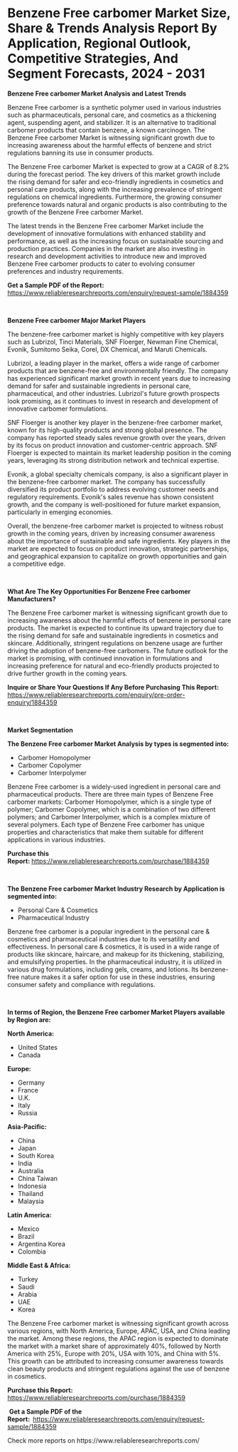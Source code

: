 <p><h1>Benzene Free carbomer Market Size, Share & Trends Analysis Report By Application, Regional Outlook, Competitive Strategies, And Segment Forecasts, 2024 - 2031</h1></p><p><strong>Benzene Free carbomer Market Analysis and Latest Trends</strong></p>
<p><p>Benzene Free carbomer is a synthetic polymer used in various industries such as pharmaceuticals, personal care, and cosmetics as a thickening agent, suspending agent, and stabilizer. It is an alternative to traditional carbomer products that contain benzene, a known carcinogen. The Benzene Free carbomer Market is witnessing significant growth due to increasing awareness about the harmful effects of benzene and strict regulations banning its use in consumer products.</p><p>The Benzene Free carbomer Market is expected to grow at a CAGR of 8.2% during the forecast period. The key drivers of this market growth include the rising demand for safer and eco-friendly ingredients in cosmetics and personal care products, along with the increasing prevalence of stringent regulations on chemical ingredients. Furthermore, the growing consumer preference towards natural and organic products is also contributing to the growth of the Benzene Free carbomer Market.</p><p>The latest trends in the Benzene Free carbomer Market include the development of innovative formulations with enhanced stability and performance, as well as the increasing focus on sustainable sourcing and production practices. Companies in the market are also investing in research and development activities to introduce new and improved Benzene Free carbomer products to cater to evolving consumer preferences and industry requirements.</p></p>
<p><strong>Get a Sample PDF of the Report:&nbsp;</strong> <a href="https://www.reliableresearchreports.com/enquiry/request-sample/1884359">https://www.reliableresearchreports.com/enquiry/request-sample/1884359</a></p>
<p>&nbsp;</p>
<p><strong>Benzene Free carbomer Major Market Players</strong></p>
<p><p>The benzene-free carbomer market is highly competitive with key players such as Lubrizol, Tinci Materials, SNF Floerger, Newman Fine Chemical, Evonik, Sumitomo Seika, Corel, DX Chemical, and Maruti Chemicals. </p><p>Lubrizol, a leading player in the market, offers a wide range of carbomer products that are benzene-free and environmentally friendly. The company has experienced significant market growth in recent years due to increasing demand for safer and sustainable ingredients in personal care, pharmaceutical, and other industries. Lubrizol's future growth prospects look promising, as it continues to invest in research and development of innovative carbomer formulations.</p><p>SNF Floerger is another key player in the benzene-free carbomer market, known for its high-quality products and strong global presence. The company has reported steady sales revenue growth over the years, driven by its focus on product innovation and customer-centric approach. SNF Floerger is expected to maintain its market leadership position in the coming years, leveraging its strong distribution network and technical expertise.</p><p>Evonik, a global specialty chemicals company, is also a significant player in the benzene-free carbomer market. The company has successfully diversified its product portfolio to address evolving customer needs and regulatory requirements. Evonik's sales revenue has shown consistent growth, and the company is well-positioned for future market expansion, particularly in emerging economies.</p><p>Overall, the benzene-free carbomer market is projected to witness robust growth in the coming years, driven by increasing consumer awareness about the importance of sustainable and safe ingredients. Key players in the market are expected to focus on product innovation, strategic partnerships, and geographical expansion to capitalize on growth opportunities and gain a competitive edge.</p></p>
<p>&nbsp;</p>
<p><strong>What Are The Key Opportunities For Benzene Free carbomer Manufacturers?</strong></p>
<p><p>The Benzene Free carbomer market is witnessing significant growth due to increasing awareness about the harmful effects of benzene in personal care products. The market is expected to continue its upward trajectory due to the rising demand for safe and sustainable ingredients in cosmetics and skincare. Additionally, stringent regulations on benzene usage are further driving the adoption of benzene-free carbomers. The future outlook for the market is promising, with continued innovation in formulations and increasing preference for natural and eco-friendly products projected to drive further growth in the coming years.</p></p>
<p><strong>Inquire or Share Your Questions If Any Before Purchasing This Report:</strong> <a href="https://www.reliableresearchreports.com/enquiry/pre-order-enquiry/1884359">https://www.reliableresearchreports.com/enquiry/pre-order-enquiry/1884359</a></p>
<p>&nbsp;</p>
<p><strong>Market Segmentation</strong></p>
<p><strong>The Benzene Free carbomer Market Analysis by types is segmented into:</strong></p>
<p><ul><li>Carbomer Homopolymer</li><li>Carbomer Copolymer</li><li>Carbomer Interpolymer</li></ul></p>
<p><p>Benzene Free carbomer is a widely-used ingredient in personal care and pharmaceutical products. There are three main types of Benzene Free carbomer markets: Carbomer Homopolymer, which is a single type of polymer; Carbomer Copolymer, which is a combination of two different polymers; and Carbomer Interpolymer, which is a complex mixture of several polymers. Each type of Benzene Free carbomer has unique properties and characteristics that make them suitable for different applications in various industries.</p></p>
<p><strong>Purchase this Report:&nbsp;</strong><a href="https://www.reliableresearchreports.com/purchase/1884359">https://www.reliableresearchreports.com/purchase/1884359</a></p>
<p>&nbsp;</p>
<p><strong>The Benzene Free carbomer Market Industry Research by Application is segmented into:</strong></p>
<p><ul><li>Personal Care & Cosmetics</li><li>Pharmaceutical Industry</li></ul></p>
<p><p>Benzene free carbomer is a popular ingredient in the personal care & cosmetics and pharmaceutical industries due to its versatility and effectiveness. In personal care & cosmetics, it is used in a wide range of products like skincare, haircare, and makeup for its thickening, stabilizing, and emulsifying properties. In the pharmaceutical industry, it is utilized in various drug formulations, including gels, creams, and lotions. Its benzene-free nature makes it a safer option for use in these industries, ensuring consumer safety and compliance with regulations.</p></p>
<p>&nbsp;</p>
<p><strong>In terms of Region, the Benzene Free carbomer Market Players available by Region are:</strong></p>
<p>
    <p> <strong> North America: </strong>
        <ul>
            <li>United States</li>
            <li>Canada</li>
        </ul>
        </p> 
    <p> <strong> Europe: </strong>
        <ul>
            <li>Germany</li>
            <li>France</li>
            <li>U.K.</li>
            <li>Italy</li>
            <li>Russia</li>
        </ul>
        </p> 
    <p> <strong> Asia-Pacific: </strong>
        <ul>
            <li>China</li>
            <li>Japan</li>
            <li>South Korea</li>
            <li>India</li>
            <li>Australia</li>
            <li>China Taiwan</li>
            <li>Indonesia</li>
            <li>Thailand</li>
            <li>Malaysia</li>
        </ul>
        </p> 
    <p> <strong> Latin America: </strong>
        <ul>
            <li>Mexico</li>
            <li>Brazil</li>
            <li>Argentina Korea</li>
            <li>Colombia</li>
        </ul>
        </p> 
    <p> <strong> Middle East & Africa: </strong>
        <ul>
            <li>Turkey</li>
            <li>Saudi</li>
            <li>Arabia</li>
            <li>UAE</li>
            <li>Korea</li>
        </ul>
    </p>
    </p>
<p><p>The Benzene Free carbomer market is witnessing significant growth across various regions, with North America, Europe, APAC, USA, and China leading the market. Among these regions, the APAC region is expected to dominate the market with a market share of approximately 40%, followed by North America with 25%, Europe with 20%, USA with 10%, and China with 5%. This growth can be attributed to increasing consumer awareness towards clean beauty products and stringent regulations against the use of benzene in cosmetics.</p></p>
<p><strong>Purchase this Report: </strong><a href="https://www.reliableresearchreports.com/purchase/1884359">https://www.reliableresearchreports.com/purchase/1884359</a></p>
<p>&nbsp;<strong>Get a Sample PDF of the Report:&nbsp;&nbsp;</strong><a href="https://www.reliableresearchreports.com/enquiry/request-sample/1884359">https://www.reliableresearchreports.com/enquiry/request-sample/1884359</a></p>
<p><strong></strong></p>
<p>Check more reports on https://www.reliableresearchreports.com/</p>